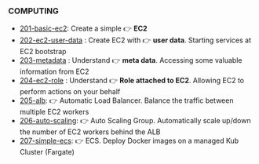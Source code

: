 ### COMPUTING

- [201-basic-ec2](./201-basic-ec2): Create a simple 👉 **EC2**
- [202-ec2-user-data](./202-user-data) : Create EC2 with 👉 **user data**. Starting services at EC2 bootstrap
- [203-metadata](./203-metadata) : Understand 👉 **meta data**. Accessing some valuable information from EC2
- [204-ec2-role](./204-ec2-role) : Understand 👉 **Role attached to EC2**. Allowing EC2 to perform actions on your behalf 
- [205-alb](./205-alb): 👉 Automatic Load Balancer. Balance the traffic between multiple EC2 workers
- [206-auto-scaling](./206-auto-scaling): 👉 Auto Scaling Group. Automatically scale up/down the number of EC2 workers behind the ALB
- [207-simple-ecs](./207-simple-ECS): 👉 ECS. Deploy Docker images on a managed Kub Cluster (Fargate)
